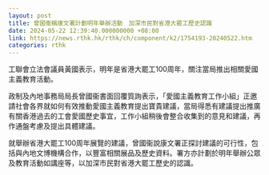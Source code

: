 ```yaml
---
layout: post
title: 曾國衞稱康文署計劃明年舉辦活動　加深市民對省港大罷工歷史認識
date: 2024-05-22 12:39:40.000000000 +08:00
link: https://news.rthk.hk/rthk/ch/component/k2/1754193-20240522.htm
categories: rthk
---
```


工聯會立法會議員黃國表示，明年是省港大罷工100周年，關注當局推出相關愛國主義教育活動。

政制及內地事務局局長曾國衞書面回覆質詢表示，「愛國主義教育工作小組」正邀請社會各界就如何有效推動愛國主義教育提出寶貴建議，當局得悉有建議提出推廣有關香港過去的工會愛國歷史事宜，工作小組稍後會整合收集到的意見和建議，再作通盤考慮及提出具體建議。

就舉辦省港大罷工100周年展覽的建議，曾國衞說康文署正探討建議的可行性，包括與內地文博機構合作，以豐富相關展品及歷史資料。署方亦計劃於明年舉辦公眾及教育活動如講座等，以加深市民對省港大罷工歷史的認識。
